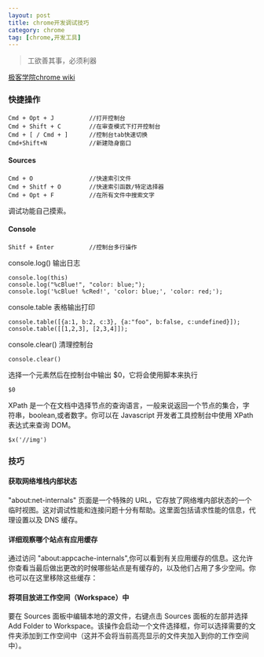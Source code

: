 ```yaml
---
layout: post
title: chrome开发调试技巧
category: chrome
tag: [chrome,开发工具]
---
```


> 工欲善其事，必须利器

[极客学院chrome wiki](http://wiki.jikexueyuan.com/project/chrome-devtools/)

### 快捷操作

```
Cmd + Opt + J          //打开控制台
Cmd + Shift + C        //在审查模式下打开控制台
Cmd + [ / Cmd + ]      //控制台tab快速切换
Cmd+Shift+N            //新建隐身窗口
```

#### Sources

```
Cmd + O                //快速索引文件
Cmd + Shitf + O        //快速索引函数/特定选择器
Cmd + Opt + F          //在所有文件中搜索文字
```

调试功能自己摸索。

#### Console

```
Shitf + Enter          //控制台多行操作
```
console.log() 输出日志

```
console.log(this)
console.log("%cBlue!", "color: blue;");
console.log('%cBlue! %cRed!', 'color: blue;', 'color: red;');
```

console.table 表格输出打印

```
console.table([{a:1, b:2, c:3}, {a:"foo", b:false, c:undefined}]);
console.table([[1,2,3], [2,3,4]]);
```

console.clear() 清理控制台

```
console.clear()
```

选择一个元素然后在控制台中输出 $0，它将会使用脚本来执行

```
$0
```

XPath 是一个在文档中选择节点的查询语言，一般来说返回一个节点的集合，字符串，boolean,或者数字。你可以在 Javascript 开发者工具控制台中使用 XPath 表达式来查询 DOM。

```
$x('//img')
```

### 技巧

#### 获取网络堆栈内部状态

"about:net-internals" 页面是一个特殊的 URL，它存放了网络堆内部状态的一个临时视图。这对调试性能和连接问题十分有帮助。这里面包括请求性能的信息，代理设置以及 DNS 缓存。

#### 详细观察哪个站点有应用缓存

通过访问 "about:appcache-internals",你可以看到有关应用缓存的信息。这允许你查看当最后做出更改的时候哪些站点是有缓存的，以及他们占用了多少空间。你也可以在这里移除这些缓存：

#### 将项目放进工作空间（Workspace）中

要在 Sources 面板中编辑本地的源文件，右键点击 Sources 面板的左部并选择 Add Folder to Workspace。该操作会启动一个文件选择框，你可以选择需要的文件夹添加到工作空间中（这并不会将当前高亮显示的文件夹加入到你的工作空间中）。
